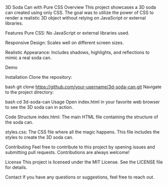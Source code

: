3D Soda Can with Pure CSS
Overview
This project showcases a 3D soda can created using only CSS. The goal was to utilize the power of CSS to render a realistic 3D object without relying on JavaScript or external libraries.

Features
Pure CSS: No JavaScript or external libraries used.

Responsive Design: Scales well on different screen sizes.

Realistic Appearance: Includes shadows, highlights, and reflections to mimic a real soda can.

Demo

Installation
Clone the repository:

bash
git clone https://github.com/your-username/3d-soda-can.git
Navigate to the project directory:

bash
cd 3d-soda-can
Usage
Open index.html in your favorite web browser to see the 3D soda can in action.

Code Structure
index.html: The main HTML file containing the structure of the soda can.

styles.css: The CSS file where all the magic happens. This file includes the styles to create the 3D soda can.

Contributing
Feel free to contribute to this project by opening issues and submitting pull requests. Contributions are always welcome!

License
This project is licensed under the MIT License. See the LICENSE file for details.

Contact
If you have any questions or suggestions, feel free to reach out.
